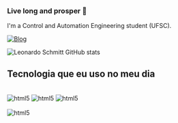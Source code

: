 ### Live long and prosper 🖖

I'm a Control and Automation Engineering student (UFSC).

[![Blog](    https://img.shields.io/badge/LinkedIn-0077B5?style=for-the-badge&logo=linkedin&logoColor=white)](https://linkedin.com/in/leonardo-schmitt-controle-automacao)

![Leonardo Schmitt GitHub stats](https://github-readme-stats.vercel.app/api?username=spttleonardo&show_icons=true&theme=tokyonight)

## Tecnologia que eu uso no meu dia

<div style="display: inline_block"><br/>
    <img align="center" alt="html5" src="https://img.shields.io/badge/Python-14354C?style=for-the-badge&logo=python&logoColor=white"/>
    <img align="center" alt="html5" src="https://img.shields.io/badge/C-00599C?style=for-the-badge&logo=c&logoColor=white"/>
    <img align="center" alt="html5" src="https://img.shields.io/badge/R-276DC3?style=for-the-badge&logo=r&logoColor=white"/>
</div>
<div style="display: inline_block"><br/>
     <img align="center" alt="html5" src="https://raw.githubusercontent.com/curtisma/MATLAB/master/MATLAB%20Logo.ico"/>
</div>
